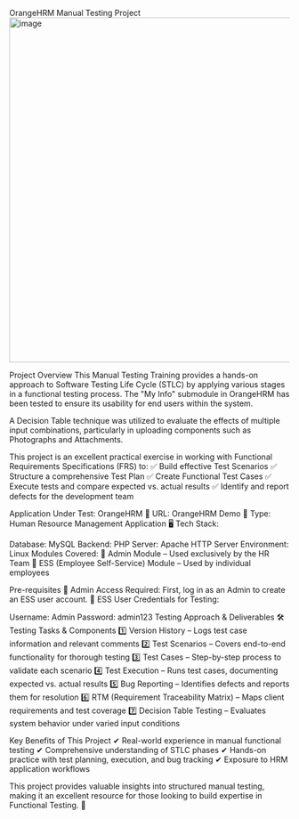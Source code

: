 OrangeHRM Manual Testing Project
<img width="620" alt="image" src="https://github.com/user-attachments/assets/cc531632-739f-44b3-b177-7792414bc612" />


Project Overview
This Manual Testing Training provides a hands-on approach to Software Testing Life Cycle (STLC) by applying various stages in a functional testing process. The "My Info" submodule in OrangeHRM has been tested to ensure its usability for end users within the system.

A Decision Table technique was utilized to evaluate the effects of multiple input combinations, particularly in uploading components such as Photographs and Attachments.

This project is an excellent practical exercise in working with Functional Requirements Specifications (FRS) to:
✅ Build effective Test Scenarios
✅ Structure a comprehensive Test Plan
✅ Create Functional Test Cases
✅ Execute tests and compare expected vs. actual results
✅ Identify and report defects for the development team

Application Under Test: OrangeHRM
🔗 URL: OrangeHRM Demo
💼 Type: Human Resource Management Application
🖥️ Tech Stack:

Database: MySQL
Backend: PHP
Server: Apache HTTP Server
Environment: Linux
Modules Covered:
🔹 Admin Module – Used exclusively by the HR Team
🔹 ESS (Employee Self-Service) Module – Used by individual employees

Pre-requisites
🔹 Admin Access Required: First, log in as an Admin to create an ESS user account.
🔹 ESS User Credentials for Testing:

Username: Admin
Password: admin123
Testing Approach & Deliverables
🛠️ Testing Tasks & Components
1️⃣ Version History – Logs test case information and relevant comments
2️⃣ Test Scenarios – Covers end-to-end functionality for thorough testing
3️⃣ Test Cases – Step-by-step process to validate each scenario
4️⃣ Test Execution – Runs test cases, documenting expected vs. actual results
5️⃣ Bug Reporting – Identifies defects and reports them for resolution
6️⃣ RTM (Requirement Traceability Matrix) – Maps client requirements and test coverage
7️⃣ Decision Table Testing – Evaluates system behavior under varied input conditions

Key Benefits of This Project
✔ Real-world experience in manual functional testing
✔ Comprehensive understanding of STLC phases
✔ Hands-on practice with test planning, execution, and bug tracking
✔ Exposure to HRM application workflows

This project provides valuable insights into structured manual testing, making it an excellent resource for those looking to build expertise in Functional Testing. 🚀
